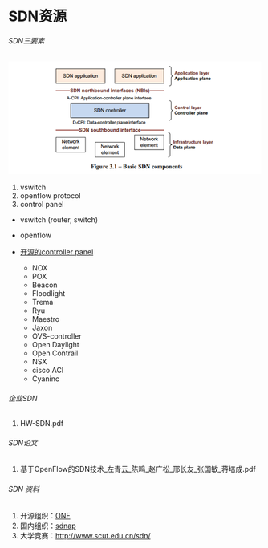 SDN资源
===========

###### SDN三要素
![sdn component](image/httpswww.opennetworking.png)
1. vswitch
2. openflow protocol
3. control panel

+ vswitch
(router, switch)

+ openflow

+ [开源的controller panel](http://www.sdnap.com/sdnap-post/485.html)
  + NOX
  + POX
  + Beacon
  + Floodlight
  + Trema
  + Ryu
  + Maestro
  + Jaxon
  + OVS-controller
  + Open Daylight
  + Open Contrail
  + NSX
  + cisco ACI
  + Cyaninc

###### 企业SDN
1. HW-SDN.pdf

###### SDN论文
1. 基于OpenFlow的SDN技术_左青云_陈鸣_赵广松_邢长友_张国敏_蒋培成.pdf

###### SDN 资料
1. 开源组织：[ONF](https://www.opennetworking.org/)
2. 国内组织：[sdnap](http://www.sdnap.com/sdn-guide)
3. 大学竞赛：http://www.scut.edu.cn/sdn/


